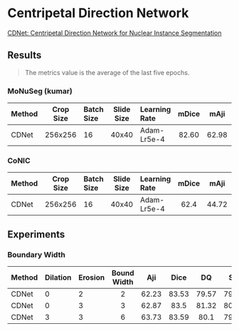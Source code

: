 # Centripetal Direction Network

[CDNet: Centripetal Direction Network for Nuclear Instance Segmentation](https://openaccess.thecvf.com/content/ICCV2021/papers/He_CDNet_Centripetal_Direction_Network_for_Nuclear_Instance_Segmentation_ICCV_2021_paper.pdf)

## Results

> The metrics value is the average of the last five epochs.

### MoNuSeg (kumar)

| Method | Crop Size | Batch Size | Slide Size | Learning Rate | mDice | mAji  | mDQ   | mSQ   | mPQ   | imwDice | imwAji | imwDQ | imwSQ | imwPQ | 
| :--    | :--:      | :--        | :--:       | :--           | :--:  | :--:  | :--:  | :--:  | :--:  | :-:     | :--:   | :--:  | :--:  | :--:  | 
| CDNet  | 256x256   | 16         | 40x40      | Adam-Lr5e-4   | 82.60 | 62.98 | 80.24 | 79.05 | 63.43 | 82.04   | 62.39  | 77.30 | 77.88 | 60.34 | 

### CoNIC

| Method | Crop Size | Batch Size | Slide Size | Learning Rate | mDice | mAji  | mDQ   | mSQ   | mPQ   |
| :--    | :--:      | :--        | :--:       | :--           | :--:  | :--:  | :--:  | :--:  | :--:  |
| CDNet  | 256x256   | 16         | 40x40      | Adam-Lr5e-4   | 62.4  | 44.72 | 61.37 | 73.28 | 45.05 |


## Experiments

### Boundary Width

| Method | Dilation | Erosion    | Bound Width | Aji   | Dice  | DQ    | SQ    | PQ    |
| :--    | :--      | :--        | :--:        | :-:   | :--:  | :--:  | :--:  | :--:  |
| CDNet  | 0        | 2          | 2           | 62.23 | 83.53 | 79.57 | 79.75 | 63.46 |
| CDNet  | 0        | 3          | 3           | 62.87 | 83.5  | 81.32 | 80.35 | 65.34 |
| CDNet  | 3        | 3          | 6           | 63.73 | 83.59 | 80.1  | 79.56 | 63.73 |
